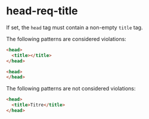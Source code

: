 # head-req-title

If set, the `head` tag must contain a non-empty `title` tag.

The following patterns are considered violations:

```html
<head>
  <title></title>
</head>
```

```html
<head>
</head>
```

The following patterns are not considered violations:

```html
<head>
  <title>Titre</title>
</head>
```
